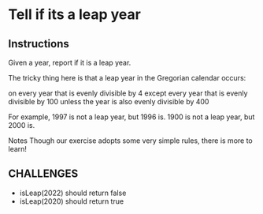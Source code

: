 # Tell if its a leap year

## Instructions

Given a year, report if it is a leap year.

The tricky thing here is that a leap year in the Gregorian calendar occurs:

on every year that is evenly divisible by 4   except every year that is evenly divisible by 100     unless the year is also evenly divisible by 400

For example, 1997 is not a leap year, but 1996 is. 1900 is not a leap year, but 2000 is.

Notes Though our exercise adopts some very simple rules, there is more to learn!

## CHALLENGES

- isLeap(2022) should return false
- isLeap(2020) should return true
